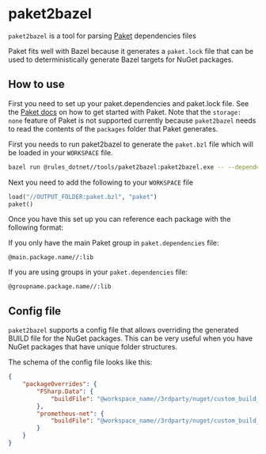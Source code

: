 # paket2bazel

`paket2bazel` is a tool for parsing [Paket](https://fsprojects.github.io/Paket/) dependencies files

Paket fits well with Bazel because it generates a `paket.lock` file that can be used
to deterministically generate Bazel targets for NuGet packages.

## How to use
First you need to set up your paket.dependencies and paket.lock file. See the [Paket docs](https://fsprojects.github.io/Paket/) on how to get started with Paket.
Note that the `storage: none` feature of Paket is not supported currently because `paket2bazel` needs to read the contents of the `packages` folder that Paket generates.

First you needs to run paket2bazel to generate the `paket.bzl` file which will be
loaded in your `WORKSPACE` file.

```sh
bazel run @rules_dotnet//tools/paket2bazel:paket2bazel.exe -- --dependencies-file $(pwd)/paket.dependencies  --output-folder $(pwd)/deps --config $(pwd)/paket2bazel.config.json
```
Next you need to add the following to your `WORKSPACE` file

```python
load("//OUTPUT_FOLDER:paket.bzl", "paket")
paket()
```

Once you have this set up you can reference each package with the following format:

If you only have the main Paket group in `paket.dependencies` file:
```
@main.package.name//:lib
```

If you are using groups in your `paket.dependencies` file:
```
@groupname.package.name//:lib
```

## Config file
`paket2bazel` supports a config file that allows overriding the generated BUILD file
for the NuGet packages. This can be very useful when you have NuGet packages that have
unique folder structures.

The schema of the config file looks like this:
```json
{
    "packageOverrides": {
        "FSharp.Data": {
            "buildFile": "@workspace_name//3rdparty/nuget/custom_build_files:fsharp.data.BUILD"
        },
        "prometheus-net": {
            "buildFile": "@workspace_name//3rdparty/nuget/custom_build_files:prometheus-net.BUILD"
        }
    }
}
```
